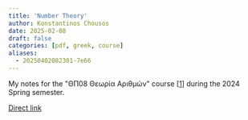 ```yaml
---
title: 'Number Theory'
author: Konstantinos Chousos
date: 2025-02-08
draft: false
categories: [pdf, greek, course]
aliases:
  - 20250402082301-7e66
---
```

My notes for the "ΘΠ08 Θεωρία Αριθμών" course [[1](https://eclass.uoa.gr/courses/DI597/)] during the 2024 Spring semester.

<object data="/ΘΠ08%20Θεωρία%20Αριθμών.pdf" type="application/pdf" width="100%" height="800px">
</object>

[Direct link](/ΘΠ08%20Θεωρία%20Αριθμών.pdf)

<center>
<div class="tinylytics-kudos"></div>
</center>